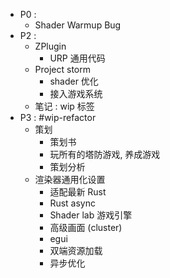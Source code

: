 - P0 : 
	- Shader Warmup Bug
- P2 : 
	- ZPlugin
		- URP 通用代码
	- Project storm
		- shader 优化
		- 接入游戏系统
	- 笔记 : wip 标签
- P3 : #wip-refactor
	- 策划
		- 策划书
		- 玩所有的塔防游戏, 养成游戏
		- 策划分析
	- 渲染器通用化设置 
		- 适配最新 Rust
		- Rust async
		- Shader lab 游戏引擎
		- 高级画面 (cluster)
		- egui
		- 双端资源加载
		- 异步优化